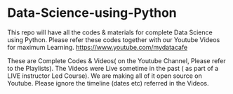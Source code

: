 # Data-Science-using-Python
This repo will have all the codes &amp; materials for complete Data Science using Python. Please refer these codes together with our Youtube Videos for maximum Learning. https://www.youtube.com/mydatacafe

These are Complete Codes & Videos( on the Youtube Channel, Please refer to the Playlists). The Videos were Live sometime in the past ( as part of a LIVE instructor Led Course). We are making all of it open source on Youtube. Please ignore the timeline (dates etc) referred in the Videos.
